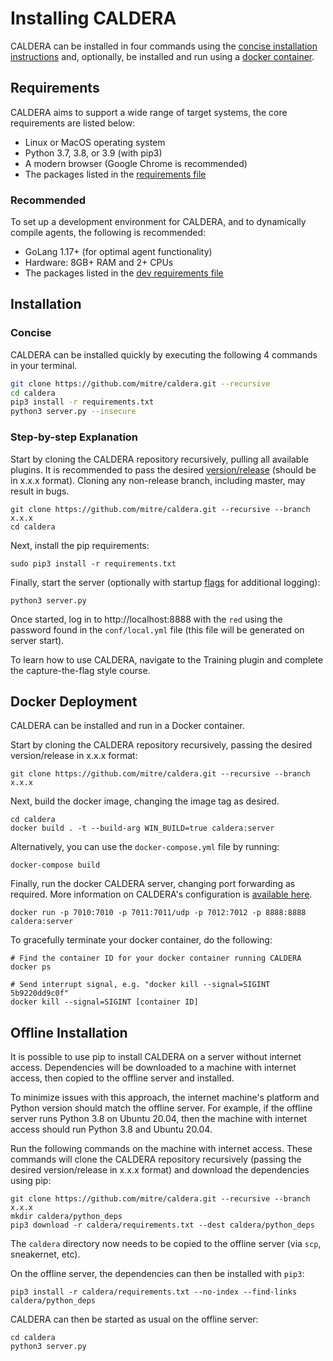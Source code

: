 # Installing CALDERA

CALDERA can be installed in four commands using the [concise installation instructions](###concise) and, optionally, be installed and run using a [docker container](##docker-deployment).

## Requirements

CALDERA aims to support a wide range of target systems, the core requirements are listed below:

* Linux or MacOS operating system
* Python 3.7, 3.8, or 3.9 (with pip3)
* A modern browser (Google Chrome is recommended)
* The packages listed in the [requirements file](https://github.com/mitre/caldera/requirements.txt)

### Recommended

To set up a development environment for CALDERA, and to dynamically compile agents, the following is recommended:

* GoLang 1.17+ (for optimal agent functionality)
* Hardware: 8GB+ RAM and 2+ CPUs
* The packages listed in the [dev requirements file](https://github.com/mitre/caldera/requirements-dev.txt)

## Installation

### Concise

CALDERA can be installed quickly by executing the following 4 commands in your terminal.

```sh
git clone https://github.com/mitre/caldera.git --recursive
cd caldera
pip3 install -r requirements.txt
python3 server.py --insecure
```

### Step-by-step Explanation

Start by cloning the CALDERA repository recursively, pulling all available plugins. It is recommended to pass the desired [version/release](https://github.com/mitre/caldera/releases) (should be in x.x.x format). Cloning any non-release branch, including master, may result in bugs.

```
git clone https://github.com/mitre/caldera.git --recursive --branch x.x.x
cd caldera
```

Next, install the pip requirements:

```
sudo pip3 install -r requirements.txt
```

Finally, start the server (optionally with startup [flags](Server-Configuration.html#startup-parameters) for additional logging):

```
python3 server.py
```

Once started, log in to http://localhost:8888 with the `red` using the password found in the `conf/local.yml` file (this file will be generated on server start).

To learn how to use CALDERA, navigate to the Training plugin and complete the capture-the-flag style course.

## Docker Deployment

CALDERA can be installed and run in a Docker container.

Start by cloning the CALDERA repository recursively, passing the desired version/release in x.x.x format:

```
git clone https://github.com/mitre/caldera.git --recursive --branch x.x.x
```

Next, build the docker image, changing the image tag as desired.

```
cd caldera
docker build . -t --build-arg WIN_BUILD=true caldera:server
```

Alternatively, you can use the `docker-compose.yml` file by running:

```
docker-compose build
```

Finally, run the docker CALDERA server, changing port forwarding as required.  More information on CALDERA's configuration is [available here](Server-Configuration.html#configuration-file).

```
docker run -p 7010:7010 -p 7011:7011/udp -p 7012:7012 -p 8888:8888 caldera:server
```

To gracefully terminate your docker container, do the following:

```
# Find the container ID for your docker container running CALDERA
docker ps

# Send interrupt signal, e.g. "docker kill --signal=SIGINT 5b9220dd9c0f"
docker kill --signal=SIGINT [container ID]
```

## Offline Installation

It is possible to use pip to install CALDERA on a server without internet access. Dependencies will be downloaded to a machine with internet access, then copied to the offline server and installed.

To minimize issues with this approach, the internet machine's platform and Python version should match the offline server. For example, if the offline server runs Python 3.8 on Ubuntu 20.04, then the machine with internet access should run Python 3.8 and Ubuntu 20.04.

Run the following commands on the machine with internet access. These commands will clone the CALDERA repository recursively (passing the desired version/release in x.x.x format) and download the dependencies using pip:

```
git clone https://github.com/mitre/caldera.git --recursive --branch x.x.x
mkdir caldera/python_deps
pip3 download -r caldera/requirements.txt --dest caldera/python_deps
```

The `caldera` directory now needs to be copied to the offline server (via `scp`, sneakernet, etc).

On the offline server, the dependencies can then be installed with `pip3`:

```
pip3 install -r caldera/requirements.txt --no-index --find-links caldera/python_deps
```

CALDERA can then be started as usual on the offline server:

```
cd caldera
python3 server.py
```
